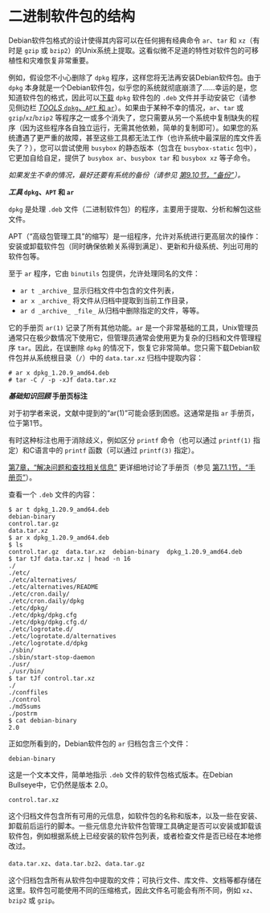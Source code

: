 # 二进制软件包的结构

Debian软件包格式的设计使得其内容可以在任何拥有经典命令 `ar`、`tar` 和 `xz`（有时是 `gzip` 或 `bzip2`）的Unix系统上提取。这看似微不足道的特性对软件包的可移植性和灾难恢复非常重要。

例如，假设您不小心删除了 `dpkg` 程序，这样您将无法再安装Debian软件包。由于 `dpkg` 本身就是一个Debian软件包，似乎您的系统就彻底崩溃了……幸运的是，您知道软件包的格式，因此可以[下载](https://www.debian.org/distrib/packages#search_packages) `dpkg` 软件包的 `.deb` 文件并手动安装它（请参见侧边栏 [_TOOLS_ `dpkg`、`APT` 和 `ar`](https://www.debian.org/doc/manuals/debian-handbook/packaging-system.en.htmlpackaging-system.en.html#sidebar.dpkg-apt-ar)）。如果由于某种不幸的情况，`ar`、`tar` 或 `gzip`/`xz`/`bzip2` 等程序之一或多个消失了，您只需要从另一个系统中复制缺失的程序（因为这些程序各自独立运行，无需其他依赖，简单的复制即可）。如果您的系统遭遇了更严重的故障，甚至这些工具都无法工作（也许系统中最深层的库文件丢失了？），您可以尝试使用 `busybox` 的静态版本（包含在 `busybox-static` 包中），它更加自给自足，提供了 `busybox ar`、`busybox tar` 和 `busybox xz` 等子命令。

_如果发生不幸的情况，最好还要有系统的备份（请参见 [第9.10节，“备份”](https://www.debian.org/doc/manuals/debian-handbook/packaging-system.en.htmlsect.backup.en.html)）。_

**_工具_ `dpkg`、`APT` 和 `ar`**

`dpkg` 是处理 `.deb` 文件（二进制软件包）的程序，主要用于提取、分析和解包这些文件。

APT（“高级包管理工具”的缩写）是一组程序，允许对系统进行更高层次的操作：安装或卸载软件包（同时确保依赖关系得到满足）、更新和升级系统、列出可用的软件包等。

至于 `ar` 程序，它由 `binutils` 包提供，允许处理同名的文件：

-   `ar t _archive_` 显示归档文件中包含的文件列表，
-   `ar x _archive_` 将文件从归档中提取到当前工作目录，
-   `ar d _archive_ _file_` 从归档中删除指定的文件，等等。

它的手册页 `ar(1)` 记录了所有其他功能。`ar` 是一个非常基础的工具，Unix管理员通常只在极少数情况下使用它，但管理员通常会使用更为复杂的归档和文件管理程序 `tar`。因此，在误删除 `dpkg` 的情况下，恢复它非常简单。您只需下载Debian软件包并从系统根目录（`/`）中的 `data.tar.xz` 归档中提取内容：

```
# ar x dpkg_1.20.9_amd64.deb
# tar -C / -p -xJf data.tar.xz
```

**_基础知识回顾_ 手册页标注**

对于初学者来说，文献中提到的“ar(1)”可能会感到困惑。这通常是指 `ar` 手册页，位于第1节。

有时这种标注也用于消除歧义，例如区分 `printf` 命令（也可以通过 `printf(1)` 指定）和C语言中的 `printf` 函数（可以通过 `printf(3)` 指定）。

[第7章，“解决问题和查找相关信息”](https://www.debian.org/doc/manuals/debian-handbook/packaging-system.en.htmlsolving-problems.en.html) 更详细地讨论了手册页（参见 [第7.1.1节，“手册页”](https://www.debian.org/doc/manuals/debian-handbook/packaging-system.en.htmlsolving-problems.en.html#sect.manual-pages)）。

查看一个 `.deb` 文件的内容：

```
$ ar t dpkg_1.20.9_amd64.deb
debian-binary
control.tar.gz
data.tar.xz
$ ar x dpkg_1.20.9_amd64.deb
$ ls
control.tar.gz  data.tar.xz  debian-binary  dpkg_1.20.9_amd64.deb
$ tar tJf data.tar.xz | head -n 16
./
./etc/
./etc/alternatives/
./etc/alternatives/README
./etc/cron.daily/
./etc/cron.daily/dpkg
./etc/dpkg/
./etc/dpkg/dpkg.cfg
./etc/dpkg/dpkg.cfg.d/
./etc/logrotate.d/
./etc/logrotate.d/alternatives
./etc/logrotate.d/dpkg
./sbin/
./sbin/start-stop-daemon
./usr/
./usr/bin/
$ tar tJf control.tar.xz
./
./conffiles
./control
./md5sums
./postrm
$ cat debian-binary
2.0
```

正如您所看到的，Debian软件包的 `ar` 归档包含三个文件：

`debian-binary`

这是一个文本文件，简单地指示 `.deb` 文件的软件包格式版本。在Debian Bullseye中，它仍然是版本 2.0。

`control.tar.xz`

这个归档文件包含所有可用的元信息，如软件包的名称和版本，以及一些在安装、卸载前后运行的脚本。一些元信息允许软件包管理工具确定是否可以安装或卸载该软件包，例如根据系统上已经安装的软件包列表，或者检查文件是否已经在本地修改过。

`data.tar.xz`、`data.tar.bz2`、`data.tar.gz`

这个归档包含所有从软件包中提取的文件；可执行文件、库文件、文档等都存储在这里。软件包可能使用不同的压缩格式，因此文件名可能会有所不同，例如 `xz`、`bzip2` 或 `gzip`。